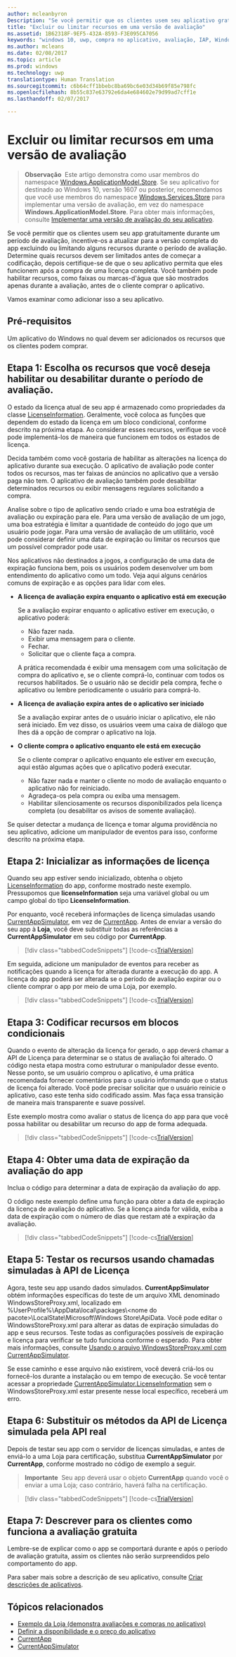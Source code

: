 ```yaml
---
author: mcleanbyron
Description: "Se você permitir que os clientes usem seu aplicativo gratuitamente durante um período de avaliação, incentive-os a atualizar para a versão completa do aplicativo excluindo ou limitando alguns recursos durante o período de avaliação."
title: "Excluir ou limitar recursos em uma versão de avaliação"
ms.assetid: 1B62318F-9EF5-432A-8593-F3E095CA7056
keywords: "windows 10, uwp, compra no aplicativo, avaliação, IAP, Windows.ApplicationModel.Store"
ms.author: mcleans
ms.date: 02/08/2017
ms.topic: article
ms.prod: windows
ms.technology: uwp
translationtype: Human Translation
ms.sourcegitcommit: c6b64cff1bbebc8ba69bc6e03d34b69f85e798fc
ms.openlocfilehash: 8b55c837e63792e6da4e684602e79d99ad7cff1e
ms.lasthandoff: 02/07/2017

---
```


# <a name="exclude-or-limit-features-in-a-trial-version"></a>Excluir ou limitar recursos em uma versão de avaliação


>**Observação**&nbsp;&nbsp;Este artigo demonstra como usar membros do namespace [Windows.ApplicationModel.Store](https://msdn.microsoft.com/library/windows/apps/windows.applicationmodel.store.aspx). Se seu aplicativo for destinado ao Windows 10, versão 1607 ou posterior, recomendamos que você use membros do namespace [Windows.Services.Store](https://msdn.microsoft.com/library/windows/apps/windows.services.store.aspx) para implementar uma versão de avaliação, em vez do namespace **Windows.ApplicationModel.Store**. Para obter mais informações, consulte [Implementar uma versão de avaliação do seu aplicativo](implement-a-trial-version-of-your-app.md).

Se você permitir que os clientes usem seu app gratuitamente durante um período de avaliação, incentive-os a atualizar para a versão completa do app excluindo ou limitando alguns recursos durante o período de avaliação. Determine quais recursos devem ser limitados antes de começar a codificação, depois certifique-se de que o seu aplicativo permita que eles funcionem após a compra de uma licença completa. Você também pode habilitar recursos, como faixas ou marcas-d'água que são mostrados apenas durante a avaliação, antes de o cliente comprar o aplicativo.

Vamos examinar como adicionar isso a seu aplicativo.

## <a name="prerequisites"></a>Pré-requisitos

Um aplicativo do Windows no qual devem ser adicionados os recursos que os clientes podem comprar.

## <a name="step-1-pick-the-features-you-want-to-enable-or-disable-during-the-trial-period"></a>Etapa 1: Escolha os recursos que você deseja habilitar ou desabilitar durante o período de avaliação.

O estado da licença atual de seu app é armazenado como propriedades da classe [LicenseInformation](https://msdn.microsoft.com/library/windows/apps/br225157). Geralmente, você coloca as funções que dependem do estado da licença em um bloco condicional, conforme descrito na próxima etapa. Ao considerar esses recursos, verifique se você pode implementá-los de maneira que funcionem em todos os estados de licença.

Decida também como você gostaria de habilitar as alterações na licença do aplicativo durante sua execução. O aplicativo de avaliação pode conter todos os recursos, mas ter faixas de anúncios no aplicativo que a versão paga não tem. O aplicativo de avaliação também pode desabilitar determinados recursos ou exibir mensagens regulares solicitando a compra.

Analise sobre o tipo de aplicativo sendo criado e uma boa estratégia de avaliação ou expiração para ele. Para uma versão de avaliação de um jogo, uma boa estratégia é limitar a quantidade de conteúdo do jogo que um usuário pode jogar. Para uma versão de avaliação de um utilitário, você pode considerar definir uma data de expiração ou limitar os recursos que um possível comprador pode usar.

Nos aplicativos não destinados a jogos, a configuração de uma data de expiração funciona bem, pois os usuários podem desenvolver um bom entendimento do aplicativo como um todo. Veja aqui alguns cenários comuns de expiração e as opções para lidar com eles.

-   **A licença de avaliação expira enquanto o aplicativo está em execução**

    Se a avaliação expirar enquanto o aplicativo estiver em execução, o aplicativo poderá:

    -   Não fazer nada.
    -   Exibir uma mensagem para o cliente.
    -   Fechar.
    -   Solicitar que o cliente faça a compra.

    A prática recomendada é exibir uma mensagem com uma solicitação de compra do aplicativo e, se o cliente comprá-lo, continuar com todos os recursos habilitados. Se o usuário não se decidir pela compra, feche o aplicativo ou lembre periodicamente o usuário para comprá-lo.

-   **A licença de avaliação expira antes de o aplicativo ser iniciado**

    Se a avaliação expirar antes de o usuário iniciar o aplicativo, ele não será iniciado. Em vez disso, os usuários veem uma caixa de diálogo que lhes dá a opção de comprar o aplicativo na loja.

-   **O cliente compra o aplicativo enquanto ele está em execução**

    Se o cliente comprar o aplicativo enquanto ele estiver em execução, aqui estão algumas ações que o aplicativo poderá executar.

    -   Não fazer nada e manter o cliente no modo de avaliação enquanto o aplicativo não for reiniciado.
    -   Agradeça-os pela compra ou exiba uma mensagem.
    -   Habilitar silenciosamente os recursos disponibilizados pela licença completa (ou desabilitar os avisos de somente avaliação).

Se quiser detectar a mudança de licença e tomar alguma providência no seu aplicativo, adicione um manipulador de eventos para isso, conforme descrito na próxima etapa.

## <a name="step-2-initialize-the-license-info"></a>Etapa 2: Inicializar as informações de licença

Quando seu app estiver sendo inicializado, obtenha o objeto [LicenseInformation](https://msdn.microsoft.com/library/windows/apps/br225157) do app, conforme mostrado neste exemplo. Pressupomos que **licenseInformation** seja uma variável global ou um campo global do tipo **LicenseInformation**.

Por enquanto, você receberá informações de licença simuladas usando [CurrentAppSimulator](https://msdn.microsoft.com/library/windows/apps/hh779766), em vez de [CurrentApp](https://msdn.microsoft.com/library/windows/apps/hh779765). Antes de enviar a versão do seu app à **Loja**, você deve substituir todas as referências a **CurrentAppSimulator** em seu código por **CurrentApp**.

> [!div class="tabbedCodeSnippets"]
[!code-cs[TrialVersion](./code/InAppPurchasesAndLicenses/cs/TrialVersion.cs#InitializeLicenseTest)]

Em seguida, adicione um manipulador de eventos para receber as notificações quando a licença for alterada durante a execução do app. A licença do app poderá ser alterada se o período de avaliação expirar ou o cliente comprar o app por meio de uma Loja, por exemplo.

> [!div class="tabbedCodeSnippets"]
[!code-cs[TrialVersion](./code/InAppPurchasesAndLicenses/cs/TrialVersion.cs#InitializeLicenseTestWithEvent)]

## <a name="step-3-code-the-features-in-conditional-blocks"></a>Etapa 3: Codificar recursos em blocos condicionais

Quando o evento de alteração da licença for gerado, o app deverá chamar a API de Licença para determinar se o status de avaliação foi alterado. O código nesta etapa mostra como estruturar o manipulador desse evento. Nesse ponto, se um usuário comprou o aplicativo, é uma prática recomendada fornecer comentários para o usuário informando que o status de licença foi alterado. Você pode precisar solicitar que o usuário reinicie o aplicativo, caso este tenha sido codificado assim. Mas faça essa transição de maneira mais transparente e suave possível.

Este exemplo mostra como avaliar o status de licença do app para que você possa habilitar ou desabilitar um recurso do app de forma adequada.

> [!div class="tabbedCodeSnippets"]
[!code-cs[TrialVersion](./code/InAppPurchasesAndLicenses/cs/TrialVersion.cs#ReloadLicense)]

## <a name="step-4-get-an-apps-trial-expiration-date"></a>Etapa 4: Obter uma data de expiração da avaliação do app

Inclua o código para determinar a data de expiração da avaliação do app.

O código neste exemplo define uma função para obter a data de expiração da licença de avaliação do aplicativo. Se a licença ainda for válida, exiba a data de expiração com o número de dias que restam até a expiração da avaliação.

> [!div class="tabbedCodeSnippets"]
[!code-cs[TrialVersion](./code/InAppPurchasesAndLicenses/cs/TrialVersion.cs#DisplayTrialVersionExpirationTime)]

## <a name="step-5-test-the-features-using-simulated-calls-to-the-license-api"></a>Etapa 5: Testar os recursos usando chamadas simuladas à API de Licença

Agora, teste seu app usando dados simulados. **CurrentAppSimulator** obtém informações específicas do teste de um arquivo XML denominado WindowsStoreProxy.xml, localizado em %UserProfile%\\AppData\\local\\packages\\&lt;nome do pacote&gt;\\LocalState\\Microsoft\\Windows Store\\ApiData. Você pode editar o WindowsStoreProxy.xml para alterar as datas de expiração simuladas do app e seus recursos. Teste todas as configurações possíveis de expiração e licença para verificar se tudo funciona conforme o esperado. Para obter mais informações, consulte [Usando o arquivo WindowsStoreProxy.xml com CurrentAppSimulator](in-app-purchases-and-trials-using-the-windows-applicationmodel-store-namespace.md#proxy).

Se esse caminho e esse arquivo não existirem, você deverá criá-los ou fornecê-los durante a instalação ou em tempo de execução. Se você tentar acessar a propriedade [CurrentAppSimulator.LicenseInformation](https://msdn.microsoft.com/library/windows/apps/hh779768) sem o WindowsStoreProxy.xml estar presente nesse local específico, receberá um erro.

## <a name="step-6-replace-the-simulated-license-api-methods-with-the-actual-api"></a>Etapa 6: Substituir os métodos da API de Licença simulada pela API real

Depois de testar seu app com o servidor de licenças simuladas, e antes de enviá-lo a uma Loja para certificação, substitua **CurrentAppSimulator** por **CurrentApp**, conforme mostrado no código de exemplo a seguir.

>**Importante**&nbsp;&nbsp;Seu app deverá usar o objeto **CurrentApp** quando você o enviar a uma Loja; caso contrário, haverá falha na certificação.

> [!div class="tabbedCodeSnippets"]
[!code-cs[TrialVersion](./code/InAppPurchasesAndLicenses/cs/TrialVersion.cs#InitializeLicenseRetailWithEvent)]

## <a name="step-7-describe-how-the-free-trial-works-to-your-customers"></a>Etapa 7: Descrever para os clientes como funciona a avaliação gratuita

Lembre-se de explicar como o app se comportará durante e após o período de avaliação gratuita, assim os clientes não serão surpreendidos pelo comportamento do app.

Para saber mais sobre a descrição de seu aplicativo, consulte [Criar descrições de aplicativos](https://msdn.microsoft.com/library/windows/apps/mt148529).

## <a name="related-topics"></a>Tópicos relacionados

* [Exemplo da Loja (demonstra avaliações e compras no aplicativo)](https://github.com/Microsoft/Windows-universal-samples/tree/win10-1507/Samples/Store)
* [Definir a disponibilidade e o preço do aplicativo](https://msdn.microsoft.com/library/windows/apps/mt148548)
* [CurrentApp](https://msdn.microsoft.com/library/windows/apps/hh779765)
* [CurrentAppSimulator](https://msdn.microsoft.com/library/windows/apps/hh779766)
 

 

